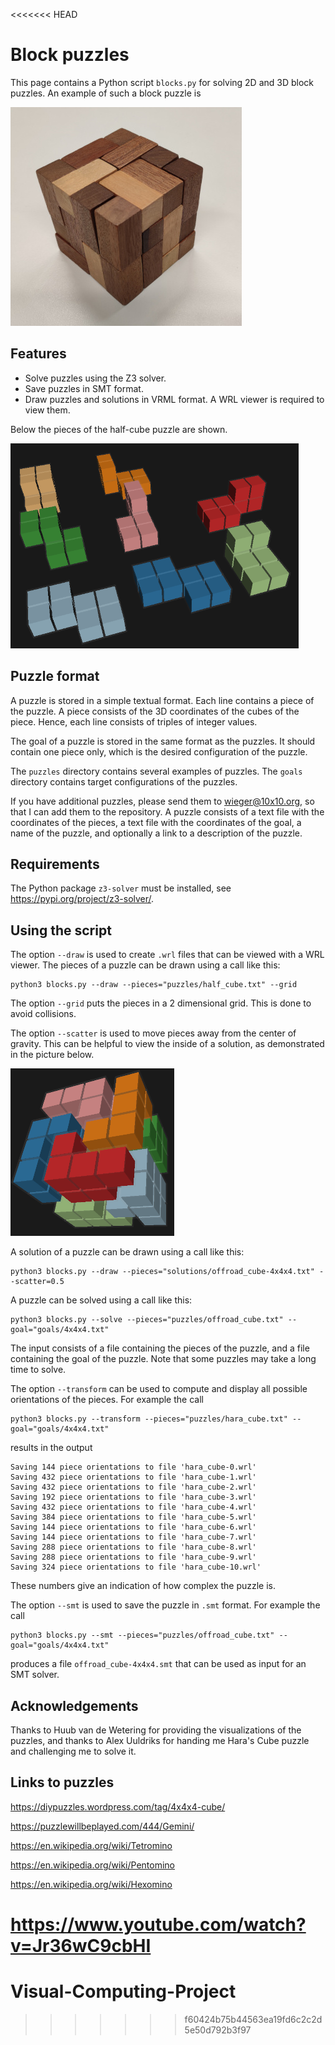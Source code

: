 <<<<<<< HEAD
# Block puzzles

This page contains a Python script `blocks.py` for solving 2D and 3D 
block puzzles. An example of such a block puzzle is 

![](images/blocks.jpg)

## Features

* Solve puzzles using the Z3 solver.
* Save puzzles in SMT format.
* Draw puzzles and solutions in VRML format. A WRL viewer is required to view them.

Below the pieces of the half-cube puzzle are shown.

![](images/half_cube.png)

## Puzzle format

A puzzle is stored in a simple textual format. Each line contains a
piece of the puzzle. A piece consists of the 3D coordinates of the cubes
of the piece. Hence, each line consists of triples of integer values.

The goal of a puzzle is stored in the same format as the puzzles. It should
contain one piece only, which is the desired configuration of the puzzle. 

The `puzzles` directory contains several examples of puzzles.
The `goals` directory contains target configurations of the puzzles.

If you have additional puzzles, please send them to [wieger@10x10.org](mailto:wieger@10x10.org),
so that I can add them to the repository. A puzzle consists of
a text file with the coordinates of the pieces, a text file with
the coordinates of the goal, a name of the puzzle, and optionally a
link to a description of the puzzle.

## Requirements

The Python package `z3-solver` must be installed, see https://pypi.org/project/z3-solver/.

## Using the script

The option `--draw` is used to create `.wrl` files that can be viewed
with a WRL viewer. The pieces of a puzzle can be drawn using a call like this:
```
python3 blocks.py --draw --pieces="puzzles/half_cube.txt" --grid
```
The option `--grid` puts the pieces in a 2 dimensional grid. This 
is done to avoid collisions.

The option `--scatter` is used to move pieces away from the center
of gravity. This can be helpful to view the inside of a solution, as
demonstrated in the picture below.

![](images/offroad_cube-4x4x4.png)

A solution of a puzzle can be drawn using a call like this:
```
python3 blocks.py --draw --pieces="solutions/offroad_cube-4x4x4.txt" --scatter=0.5
```

A puzzle can be solved using a call like this:
```
python3 blocks.py --solve --pieces="puzzles/offroad_cube.txt" --goal="goals/4x4x4.txt"
```
The input consists of a file containing the pieces of the puzzle, and a
file containing the goal of the puzzle. Note that some puzzles may take a long time to
solve.

The option `--transform` can be used to compute and display all possible
orientations of the pieces. For example the call
```
python3 blocks.py --transform --pieces="puzzles/hara_cube.txt" --goal="goals/4x4x4.txt"
```
results in the output
```
Saving 144 piece orientations to file 'hara_cube-0.wrl'
Saving 432 piece orientations to file 'hara_cube-1.wrl'
Saving 432 piece orientations to file 'hara_cube-2.wrl'
Saving 192 piece orientations to file 'hara_cube-3.wrl'
Saving 432 piece orientations to file 'hara_cube-4.wrl'
Saving 384 piece orientations to file 'hara_cube-5.wrl'
Saving 144 piece orientations to file 'hara_cube-6.wrl'
Saving 144 piece orientations to file 'hara_cube-7.wrl'
Saving 288 piece orientations to file 'hara_cube-8.wrl'
Saving 288 piece orientations to file 'hara_cube-9.wrl'
Saving 324 piece orientations to file 'hara_cube-10.wrl'
```
These numbers give an indication of how complex the puzzle is.

The option `--smt` is used to save the puzzle in `.smt` format. For
example the call
```
python3 blocks.py --smt --pieces="puzzles/offroad_cube.txt" --goal="goals/4x4x4.txt"
```
produces a file `offroad_cube-4x4x4.smt` that can be used as input for an
SMT solver.

## Acknowledgements

Thanks to Huub van de Wetering for providing the visualizations of the
puzzles, and thanks to Alex Uuldriks for handing me Hara's Cube
puzzle and challenging me to solve it.

## Links to puzzles

https://diypuzzles.wordpress.com/tag/4x4x4-cube/

https://puzzlewillbeplayed.com/444/Gemini/

https://en.wikipedia.org/wiki/Tetromino

https://en.wikipedia.org/wiki/Pentomino

https://en.wikipedia.org/wiki/Hexomino

https://www.youtube.com/watch?v=Jr36wC9cbHI
=======
# Visual-Computing-Project
>>>>>>> f60424b75b44563ea19fd6c2c2d5e50d792b3f97
